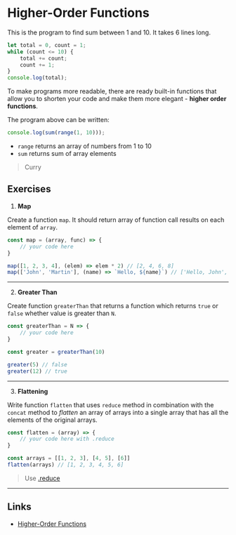 # Higher-Order Functions

This is the program to find sum between 1 and 10. It takes 6 lines long.

```js
let total = 0, count = 1;
while (count <= 10) {
    total += count;
    count += 1;
}
console.log(total);
```

To make programs more readable, there are ready built-in functions that allow you 
to shorten your code and make them more elegant - **higher order functions**.

The program above can be written:

```js
console.log(sum(range(1, 10)));
```

- `range` returns an array of numbers from 1 to 10
- `sum` returns sum of array elements


> Curry

## Exercises

1. **Map**

Create a function `map`. It should return array of function call results on each 
element of `array`.

```js
const map = (array, func) => {
    // your code here
}

map([1, 2, 3, 4], (elem) => elem * 2) // [2, 4, 6, 8]
map(['John', 'Martin'], (name) => `Hello, ${name}`) // ['Hello, John', 'Hello, Martin']
```
___

2. **Greater Than**

Create function `greaterThan` that returns a function which returns `true` or `false` 
whether value is greater than `N`.

```js
const greaterThan = N => {
    // your code here
}

const greater = greaterThan(10)

greater(5) // false
greater(12) // true
```
___

3. **Flattening**

Write function `flatten` that uses `reduce` method in combination with the `concat` method 
to _flatten_ an array of arrays into a single array that has all the elements of the original arrays.

```js
const flatten = (array) => {
    // your code here with .reduce
}

const arrays = [[1, 2, 3], [4, 5], [6]]
flatten(arrays) // [1, 2, 3, 4, 5, 6]
```

> Use [.reduce](https://developer.mozilla.org/ru/docs/Web/JavaScript/Reference/Global_Objects/Array/Reduce)

___

## Links

- [Higher-Order Functions](https://eloquentjavascript.net/05_higher_order.html)